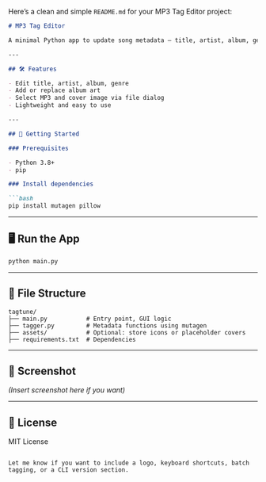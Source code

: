 Here’s a clean and simple `README.md` for your MP3 Tag Editor project:

````markdown
# MP3 Tag Editor

A minimal Python app to update song metadata — title, artist, album, genre, and album art — using the `mutagen` library. Built with a simple GUI using `tkinter`.

---

## 🛠 Features

- Edit title, artist, album, genre
- Add or replace album art
- Select MP3 and cover image via file dialog
- Lightweight and easy to use

---

## 🚀 Getting Started

### Prerequisites

- Python 3.8+
- pip

### Install dependencies

```bash
pip install mutagen pillow
````

---

## 🖥️ Run the App

```bash
python main.py
```

---

## 📂 File Structure

```
tagtune/
├── main.py           # Entry point, GUI logic
├── tagger.py         # Metadata functions using mutagen
├── assets/           # Optional: store icons or placeholder covers
├── requirements.txt  # Dependencies
```

---

## 📸 Screenshot

*(Insert screenshot here if you want)*

---

## 📄 License

MIT License

```

Let me know if you want to include a logo, keyboard shortcuts, batch tagging, or a CLI version section.
```
